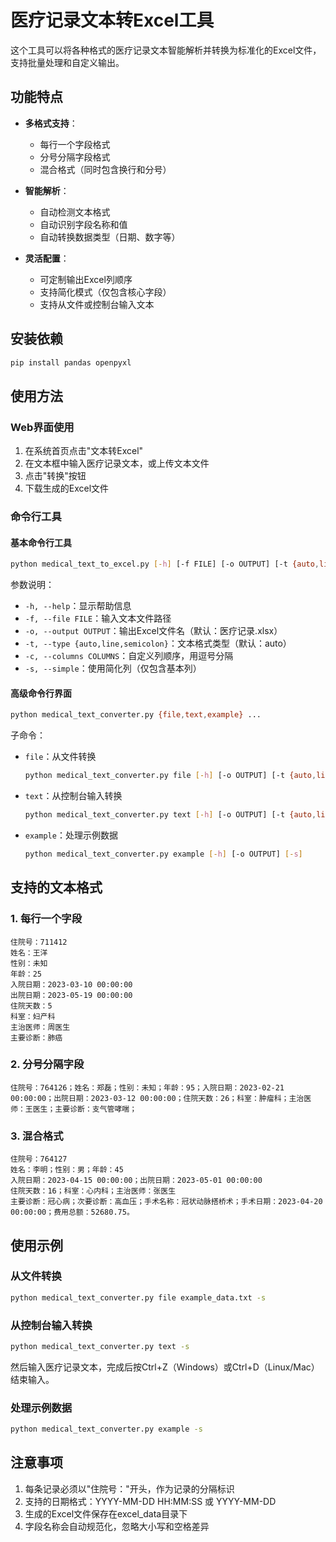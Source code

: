 # 医疗记录文本转Excel工具

这个工具可以将各种格式的医疗记录文本智能解析并转换为标准化的Excel文件，支持批量处理和自定义输出。

## 功能特点

- **多格式支持**：
  - 每行一个字段格式
  - 分号分隔字段格式
  - 混合格式（同时包含换行和分号）
  
- **智能解析**：
  - 自动检测文本格式
  - 自动识别字段名称和值
  - 自动转换数据类型（日期、数字等）
  
- **灵活配置**：
  - 可定制输出Excel列顺序
  - 支持简化模式（仅包含核心字段）
  - 支持从文件或控制台输入文本

## 安装依赖

```bash
pip install pandas openpyxl
```

## 使用方法

### Web界面使用

1. 在系统首页点击"文本转Excel"
2. 在文本框中输入医疗记录文本，或上传文本文件
3. 点击"转换"按钮
4. 下载生成的Excel文件

### 命令行工具

#### 基本命令行工具

```bash
python medical_text_to_excel.py [-h] [-f FILE] [-o OUTPUT] [-t {auto,line,semicolon}] [-c COLUMNS] [-s]
```

参数说明：
- `-h, --help`：显示帮助信息
- `-f, --file FILE`：输入文本文件路径
- `-o, --output OUTPUT`：输出Excel文件名（默认：医疗记录.xlsx）
- `-t, --type {auto,line,semicolon}`：文本格式类型（默认：auto）
- `-c, --columns COLUMNS`：自定义列顺序，用逗号分隔
- `-s, --simple`：使用简化列（仅包含基本列）

#### 高级命令行界面

```bash
python medical_text_converter.py {file,text,example} ...
```

子命令：
- `file`：从文件转换
  ```bash
  python medical_text_converter.py file [-h] [-o OUTPUT] [-t {auto,line,semicolon}] [-s] input_file
  ```
  
- `text`：从控制台输入转换
  ```bash
  python medical_text_converter.py text [-h] [-o OUTPUT] [-t {auto,line,semicolon}] [-s]
  ```
  
- `example`：处理示例数据
  ```bash
  python medical_text_converter.py example [-h] [-o OUTPUT] [-s]
  ```

## 支持的文本格式

### 1. 每行一个字段

```
住院号：711412
姓名：王洋
性别：未知
年龄：25
入院日期：2023-03-10 00:00:00
出院日期：2023-05-19 00:00:00
住院天数：5
科室：妇产科
主治医师：周医生
主要诊断：肺癌
```

### 2. 分号分隔字段

```
住院号：764126；姓名：郑磊；性别：未知；年龄：95；入院日期：2023-02-21 00:00:00；出院日期：2023-03-12 00:00:00；住院天数：26；科室：肿瘤科；主治医师：王医生；主要诊断：支气管哮喘；
```

### 3. 混合格式

```
住院号：764127
姓名：李明；性别：男；年龄：45
入院日期：2023-04-15 00:00:00；出院日期：2023-05-01 00:00:00
住院天数：16；科室：心内科；主治医师：张医生
主要诊断：冠心病；次要诊断：高血压；手术名称：冠状动脉搭桥术；手术日期：2023-04-20 00:00:00；费用总额：52680.75。
```

## 使用示例

### 从文件转换

```bash
python medical_text_converter.py file example_data.txt -s
```

### 从控制台输入转换

```bash
python medical_text_converter.py text -s
```

然后输入医疗记录文本，完成后按Ctrl+Z（Windows）或Ctrl+D（Linux/Mac）结束输入。

### 处理示例数据

```bash
python medical_text_converter.py example -s
```

## 注意事项

1. 每条记录必须以"住院号："开头，作为记录的分隔标识
2. 支持的日期格式：YYYY-MM-DD HH:MM:SS 或 YYYY-MM-DD
3. 生成的Excel文件保存在excel_data目录下
4. 字段名称会自动规范化，忽略大小写和空格差异 